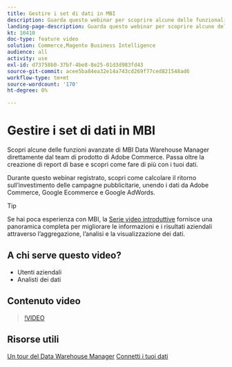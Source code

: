 ```yaml
---
title: Gestire i set di dati in MBI
description: Guarda questo webinar per scoprire alcune delle funzionalità avanzate di MBI Data Warehouse Manager.
landing-page-description: Guarda questo webinar per scoprire alcune delle funzionalità avanzate di MBI Data Warehouse Manager.
kt: 10410
doc-type: feature video
solution: Commerce,Magento Business Intelligence
audience: all
activity: use
exl-id: d73758b0-37bf-4be8-8e25-01d3d983fd43
source-git-commit: acee5ba84ea32e14a743cd269f77ced821548ad6
workflow-type: tm+mt
source-wordcount: '170'
ht-degree: 0%

---
```


# Gestire i set di dati in MBI

Scopri alcune delle funzioni avanzate di MBI Data Warehouse Manager direttamente dal team di prodotto di Adobe Commerce. Passa oltre la creazione di report di base e scopri come fare di più con i tuoi dati.

Durante questo webinar registrato, scopri come calcolare il ritorno sull’investimento delle campagne pubblicitarie, unendo i dati da Adobe Commerce, Google Ecommerce e Google AdWords.

>[!TIP]
>
>Se hai poca esperienza con MBI, la [Serie video introduttive](./../1-overview.md) fornisce una panoramica completa per migliorare le informazioni e i risultati aziendali attraverso l’aggregazione, l’analisi e la visualizzazione dei dati.

## A chi serve questo video?

- Utenti aziendali
- Analisti dei dati

## Contenuto video

>[!VIDEO](https://video.tv.adobe.com/v/342497?quality=12&learn=on)

## Risorse utili

[Un tour del Data Warehouse Manager](https://docs.magento.com/mbi/data-analyst/data-warehouse-mgr/tour-dwm.html)
[Connetti i tuoi dati](https://docs.magento.com/mbi/data-analyst/importing-data/connecting-data/connecting-data.html)
